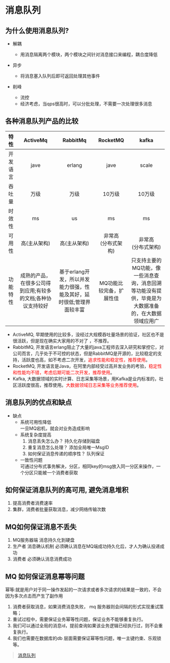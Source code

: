 # 消息队列

## 为什么使用消息队列?

- 解耦
    + 用消息隔离两个模块，两个模块之间针对消息接口来编程，耦合度降低
    
- 异步
    + 将消息塞入队列后即可返回处理其他事件

- 削峰
    + 流控
    + 经济考虑，当qps很高时，可以分批处理，不需要一次处理很多消息
    

## 各种消息队列产品的比较

|  特性    | ActiveMq  | RabbitMq  |  RocketMQ    | kafka  |
|  :----:    | :----:      |  :----:     | :----:         |  :----:  | 
| 开发语言   | jave |erlang |jave |scale |
| 吞吐量   | 万级 |万级 |10万级 |10万级 |
| 时效性   | ms |us |ms |ms |
| 可用性   | 高(主从架构) |高(主从架构) |非常高<br>(分布式架构) | 非常高<br>(分布式架构) |
| 功能特性 | 成熟的产品，在很多公司得到应用;有较多的文档;各种协议支持较好 |基于erlang开发，所以并发能力很强，性能及其好，延时很低;管理界面较丰富 |MQ功能比较完备，扩展性佳 |只支持主要的MQ功能，像一些消息查询，消息回溯等功能没有提供，毕竟是为大数据准备的，在大数据领域应用广 |

- ActiveMQ, 早期使用的比较多，没经过大规模吞吐量场景的验证，社区也不是很活跃，但是现在确实大家用的不对了 ，不推荐。
- RabbitMQ, 开发语言erlang阻止了大量的java工程师去深入研究和掌控它，对公司而言，几乎处于不可控的状态，但是RabbitMQ是开源的，比较稳定的支持，活跃度也高，如不考虑二次开发，<font color=Red>追求性能和稳定性，推荐使用</font>。
- RocketMQ, 开发语言是Java，在阿里内部经受过高并发业务的考验，<font color=Red>稳定性和性能均不错，考虑后期可能二次开发，推荐使用</font>。
- Kafka, 大数据领域的实时计算、日志采集等场景，用Kafka是业内标准的，社区活跃度很高，推荐使用。<font color=Red>大数据领域日志采集等业务推荐使用</font>。

## 消息队列的优点和缺点

- 缺点
    + 系统可用性降低<br>
        一旦MQ宕机，就会对业务造成影响
    + 系统复杂度提高
        1. 消息丢失怎么办？
            持久化存储到磁盘
        2. 重复消息怎么处理？
            添加全局唯一MsgID
        3. 如何保证消息传递的顺序性？
            队列保证
    + 一致性问题<br>
        可通过分布式事务解决，分区，相同key的msg放入同一分区来操作，一个分区只能被一个消费者获取

## 如何保证消息队列的高可用, 避免消息堆积
1. 提高消费者消费速率
2. 集群，消费者批量获取消息，减少网络传输次数

## MQ如何保证消息不丢失
1. MQ服务器端
    消息持久化到硬盘
2. 生产者
    消息确认机制
    必须确认消息在MQ端成功持久化后，才人为确认投递成功
3. 消费者
    必须确认消息消费成功

## MQ 如何保证消息幂等问题
幂等:就是用户对于同一操作发起的一次请求或者多次请求的结果是一致的，不会因为多次点击而产生了副作用

1. 消费者获取消息，如果消费消息失败， mq 服务器则会间隔的形式实现重试策略；
2. 重试过程中，需要保证业务幂等性问题，保证业务不能够重复执行。
3. 我们可以通过全局的消息id，提前查询如果该业务逻辑已经执行过，则不会重复执行。
4. 我们也需要在数据库的db 层面需要保证幂等性问题，唯一主键约束、乐观锁等。

>[消息队列](https://www.zhihu.com/question/54152397?sort=created)
